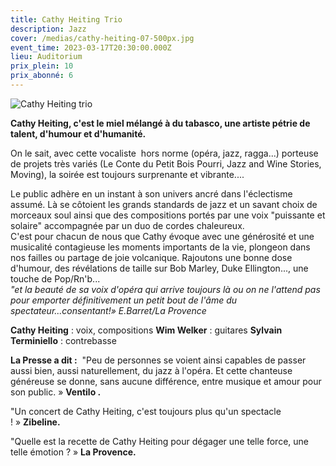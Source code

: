 ```yaml
---
title: Cathy Heiting Trio
description: Jazz
cover: /medias/cathy-heiting-07-500px.jpg
event_time: 2023-03-17T20:30:00.000Z
lieu: Auditorium
prix_plein: 10
prix_abonné: 6
---
```

![Cathy Heiting trio](/medias/cathy-heiting-07-500px.jpg)

**Cathy Heiting, c'est le miel mélangé à du tabasco, une artiste pétrie de talent, d'humour et d'humanité.**

On le sait, avec cette vocaliste  hors norme (opéra, jazz, ragga...) porteuse de projets très variés (Le Conte  du Petit Bois Pourri, Jazz and Wine Stories, Moving), la soirée est toujours surprenante et vibrante....

Le public adhère en un instant à son univers ancré dans l'éclectisme assumé. Là se côtoient les grands standards de jazz et un savant choix de morceaux soul ainsi que des compositions portés par une voix "puissante et solaire" accompagnée par un duo de cordes chaleureux. \
C'est pour chacun de nous que Cathy évoque avec une générosité et une musicalité contagieuse les moments importants de la vie, plongeon dans nos failles ou partage de joie volcanique. Rajoutons une bonne dose d'humour, des révélations de taille sur Bob Marley, Duke Ellington..., une touche de Pop/Rn'b...\
*"et la beauté de sa voix d'opéra qui arrive toujours là ou on ne l'attend pas pour emporter définitivement un petit bout de l'âme du spectateur...consentant!» E.Barret/La Provence*

**Cathy Heiting** : voix, compositions
**Wim Welker** : guitares
**Sylvain Terminiello** : contrebasse

**La Presse a dit :** 
"Peu de personnes se voient ainsi capables de passer aussi bien, aussi naturellement, du jazz à l'opéra. Et cette chanteuse généreuse se donne, sans aucune différence, entre musique et amour pour son public. » **Ventilo .**

"Un concert de Cathy Heiting, c'est toujours plus qu'un spectacle ! » **Zibeline.**

"Quelle est la recette de Cathy Heiting pour dégager une telle force, une telle émotion ? » **La Provence.**